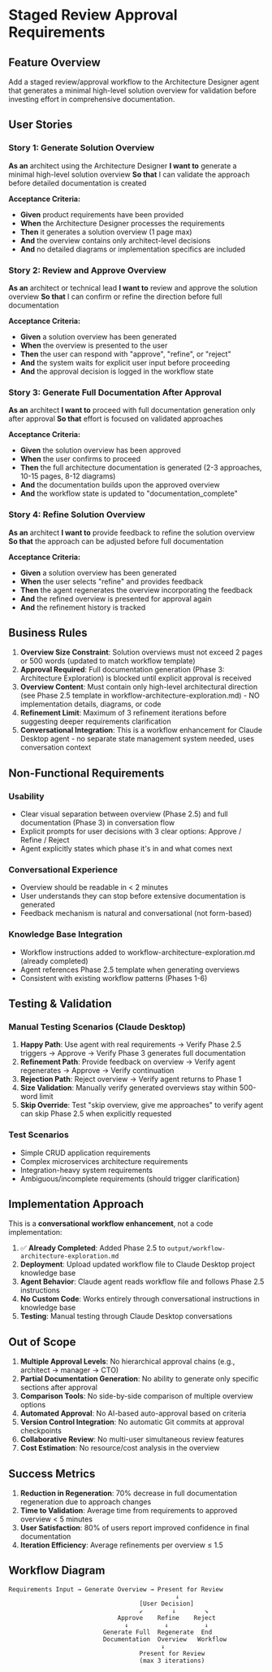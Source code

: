 # Staged Review Approval Requirements

## Feature Overview
Add a staged review/approval workflow to the Architecture Designer agent that generates a minimal high-level solution overview for validation before investing effort in comprehensive documentation.

## User Stories

### Story 1: Generate Solution Overview
**As an** architect using the Architecture Designer
**I want to** generate a minimal high-level solution overview
**So that** I can validate the approach before detailed documentation is created

**Acceptance Criteria:**
- **Given** product requirements have been provided
- **When** the Architecture Designer processes the requirements
- **Then** it generates a solution overview (1 page max)
- **And** the overview contains only architect-level decisions
- **And** no detailed diagrams or implementation specifics are included

### Story 2: Review and Approve Overview
**As an** architect or technical lead
**I want to** review and approve the solution overview
**So that** I can confirm or refine the direction before full documentation

**Acceptance Criteria:**
- **Given** a solution overview has been generated
- **When** the overview is presented to the user
- **Then** the user can respond with "approve", "refine", or "reject"
- **And** the system waits for explicit user input before proceeding
- **And** the approval decision is logged in the workflow state

### Story 3: Generate Full Documentation After Approval
**As an** architect
**I want to** proceed with full documentation generation only after approval
**So that** effort is focused on validated approaches

**Acceptance Criteria:**
- **Given** the solution overview has been approved
- **When** the user confirms to proceed
- **Then** the full architecture documentation is generated (2-3 approaches, 10-15 pages, 8-12 diagrams)
- **And** the documentation builds upon the approved overview
- **And** the workflow state is updated to "documentation_complete"

### Story 4: Refine Solution Overview
**As an** architect
**I want to** provide feedback to refine the solution overview
**So that** the approach can be adjusted before full documentation

**Acceptance Criteria:**
- **Given** a solution overview has been generated
- **When** the user selects "refine" and provides feedback
- **Then** the agent regenerates the overview incorporating the feedback
- **And** the refined overview is presented for approval again
- **And** the refinement history is tracked

## Business Rules

1. **Overview Size Constraint**: Solution overviews must not exceed 2 pages or 500 words (updated to match workflow template)
2. **Approval Required**: Full documentation generation (Phase 3: Architecture Exploration) is blocked until explicit approval is received
3. **Overview Content**: Must contain only high-level architectural direction (see Phase 2.5 template in workflow-architecture-exploration.md) - NO implementation details, diagrams, or code
4. **Refinement Limit**: Maximum of 3 refinement iterations before suggesting deeper requirements clarification
5. **Conversational Integration**: This is a workflow enhancement for Claude Desktop agent - no separate state management system needed, uses conversation context

## Non-Functional Requirements

### Usability
- Clear visual separation between overview (Phase 2.5) and full documentation (Phase 3) in conversation flow
- Explicit prompts for user decisions with 3 clear options: Approve / Refine / Reject
- Agent explicitly states which phase it's in and what comes next

### Conversational Experience
- Overview should be readable in < 2 minutes
- User understands they can stop before extensive documentation is generated
- Feedback mechanism is natural and conversational (not form-based)

### Knowledge Base Integration
- Workflow instructions added to workflow-architecture-exploration.md (already completed)
- Agent references Phase 2.5 template when generating overviews
- Consistent with existing workflow patterns (Phases 1-6)

## Testing & Validation

### Manual Testing Scenarios (Claude Desktop)
1. **Happy Path**: Use agent with real requirements → Verify Phase 2.5 triggers → Approve → Verify Phase 3 generates full documentation
2. **Refinement Path**: Provide feedback on overview → Verify agent regenerates → Approve → Verify continuation
3. **Rejection Path**: Reject overview → Verify agent returns to Phase 1
4. **Size Validation**: Manually verify generated overviews stay within 500-word limit
5. **Skip Override**: Test "skip overview, give me approaches" to verify agent can skip Phase 2.5 when explicitly requested

### Test Scenarios
- Simple CRUD application requirements
- Complex microservices architecture requirements
- Integration-heavy system requirements
- Ambiguous/incomplete requirements (should trigger clarification)

## Implementation Approach

This is a **conversational workflow enhancement**, not a code implementation:

1. ✅ **Already Completed**: Added Phase 2.5 to `output/workflow-architecture-exploration.md`
2. **Deployment**: Upload updated workflow file to Claude Desktop project knowledge base
3. **Agent Behavior**: Claude agent reads workflow file and follows Phase 2.5 instructions
4. **No Custom Code**: Works entirely through conversational instructions in knowledge base
5. **Testing**: Manual testing through Claude Desktop conversations

## Out of Scope

1. **Multiple Approval Levels**: No hierarchical approval chains (e.g., architect → manager → CTO)
2. **Partial Documentation Generation**: No ability to generate only specific sections after approval
3. **Comparison Tools**: No side-by-side comparison of multiple overview options
4. **Automated Approval**: No AI-based auto-approval based on criteria
5. **Version Control Integration**: No automatic Git commits at approval checkpoints
6. **Collaborative Review**: No multi-user simultaneous review features
7. **Cost Estimation**: No resource/cost analysis in the overview

## Success Metrics

1. **Reduction in Regeneration**: 70% decrease in full documentation regeneration due to approach changes
2. **Time to Validation**: Average time from requirements to approved overview < 5 minutes
3. **User Satisfaction**: 80% of users report improved confidence in final documentation
4. **Iteration Efficiency**: Average refinements per overview ≤ 1.5

## Workflow Diagram

```
Requirements Input → Generate Overview → Present for Review
                                              ↓
                                    [User Decision]
                                    ↙        ↓        ↘
                              Approve    Refine    Reject
                                ↓          ↓          ↓
                          Generate Full  Regenerate  End
                          Documentation  Overview   Workflow
                                          ↓
                                    Present for Review
                                    (max 3 iterations)
```
